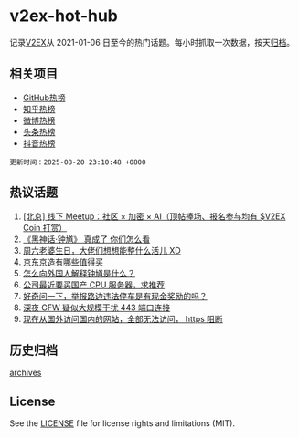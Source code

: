 # v2ex-hot-hub

 记录[V2EX](https://www.v2ex.com/)从 2021-01-06 日至今的热门话题。每小时抓取一次数据，按天[归档](archives)。
 
 ## 相关项目

- [GitHub热榜](https://github.com/snaildev/github-hot-hub)
- [知乎热榜](https://github.com/snaildev/zhihu-hot-hub)
- [微博热榜](https://github.com/snaildev/weibo-hot-hub)
- [头条热榜](https://github.com/snaildev/toutiao-hot-hub)
- [抖音热榜](https://github.com/snaildev/douyin-hot-hub)


 `更新时间：2025-08-20 23:10:48 +0800`

## 热议话题

1. [[北京] 线下 Meetup：社区 × 加密 × AI（顶帖捧场、报名参与均有 $V2EX Coin 打赏）](https://www.v2ex.com/t/1153737)
1. [《黑神话·钟馗》 真成了 你们怎么看](https://www.v2ex.com/t/1153588)
1. [周六老婆生日，大佬们想想能整什么活儿 XD](https://www.v2ex.com/t/1153582)
1. [京东京造有哪些值得买](https://www.v2ex.com/t/1153677)
1. [怎么向外国人解释钟馗是什么？](https://www.v2ex.com/t/1153596)
1. [公司最近要买国产 CPU 服务器，求推荐](https://www.v2ex.com/t/1153597)
1. [好奇问一下，举报路边违法停车是有现金奖励的吗？](https://www.v2ex.com/t/1153638)
1. [深夜 GFW 疑似大规模干扰 443 端口连接](https://www.v2ex.com/t/1153568)
1. [现在从国外访问国内的网站，全部无法访问， https 阻断](https://www.v2ex.com/t/1153562)

## 历史归档

[archives](archives)

## License

See the [LICENSE](LICENSE) file for license rights and limitations (MIT).

